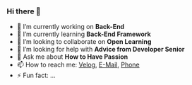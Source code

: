 ### Hi there 👋
- 🔭 I’m currently working on **Back-End**
- 🌱 I’m currently learning **Back-End Framework**
- 👯 I’m looking to collaborate on **Open Learning**
- 🤔 I’m looking for help with **Advice from Developer Senior**
- 💬 Ask me about **How to Have Passion**
- 📫 How to reach me: [Velog](https://velog.io/@sms8377), [E-Mail](thd930308@naver.com), [Phone](010-7607-8704)
- ⚡ Fun fact: ...

